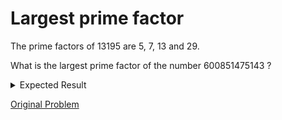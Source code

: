 # Largest prime factor

The prime factors of 13195 are 5, 7, 13 and 29.

What is the largest prime factor of the number 600851475143 ?

<details> 
<summary>Expected Result</summary>
```
6857
```
</details>

[Original Problem](https://projecteuler.net/problem=3)
